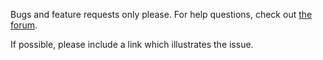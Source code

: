 Bugs and feature requests only please. For help questions, check out [the forum](https://groups.google.com/forum/#!forum/tonejs).

If possible, please include a link which illustrates the issue.